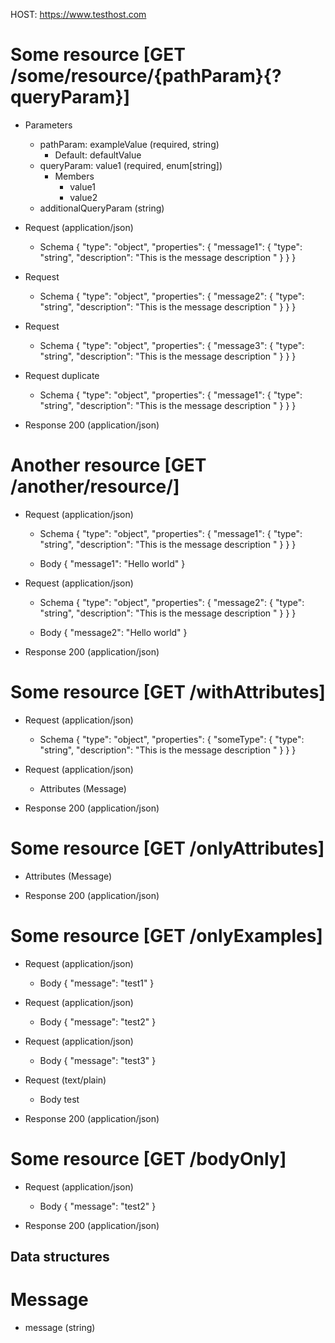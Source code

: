 HOST: https://www.testhost.com

# Some resource [GET /some/resource/{pathParam}{?queryParam}]
+ Parameters
    + pathParam: exampleValue (required, string)
        + Default: defaultValue
    + queryParam: value1 (required, enum[string])
        + Members
            + value1
            + value2
    + additionalQueryParam (string)

+ Request (application/json)
    + Schema
        {
            "type": "object",
            "properties": {
                "message1": {
                    "type": "string",
                    "description": "This is the message description "
                }
            }
        }

+ Request
    + Schema
        {
            "type": "object",
            "properties": {
                "message2": {
                    "type": "string",
                    "description": "This is the message description "
                }
            }
        }

+ Request
    + Schema
        {
            "type": "object",
            "properties": {
                "message3": {
                    "type": "string",
                    "description": "This is the message description "
                }
            }
        }

+ Request
    duplicate
    + Schema
        {
            "type": "object",
            "properties": {
                "message1": {
                    "type": "string",
                    "description": "This is the message description "
                }
            }
        }

+ Response 200 (application/json)

# Another resource [GET /another/resource/]
+ Request (application/json)
    + Schema
        {
            "type": "object",
            "properties": {
                "message1": {
                    "type": "string",
                    "description": "This is the message description "
                }
            }
        }

    + Body
        {
            "message1": "Hello world"
        }

+ Request (application/json)
    + Schema
        {
            "type": "object",
            "properties": {
                "message2": {
                    "type": "string",
                    "description": "This is the message description "
                }
            }
        }

    + Body
        {
            "message2": "Hello world"
        }

+ Response 200 (application/json)

# Some resource [GET /withAttributes]
+ Request (application/json)
    + Schema
        {
            "type": "object",
            "properties": {
                "someType": {
                    "type": "string",
                    "description": "This is the message description "
                }
            }
        }
    
+ Request (application/json)
    + Attributes (Message)

+ Response 200 (application/json) 

# Some resource [GET /onlyAttributes]
+ Attributes (Message)

+ Response 200 (application/json)


# Some resource [GET /onlyExamples]
+ Request (application/json)
    + Body
    {
        "message": "test1"
    }

+ Request (application/json)
    + Body
    {
        "message": "test2"
    }

+ Request (application/json)
    + Body
    {
        "message": "test3"
    }

+ Request (text/plain)
    + Body
        test

+ Response 200 (application/json)

# Some resource [GET /bodyOnly]
+ Request (application/json)
    + Body
    {
        "message": "test2"
    }

+ Response 200 (application/json)

## Data structures

# Message
- message (string)